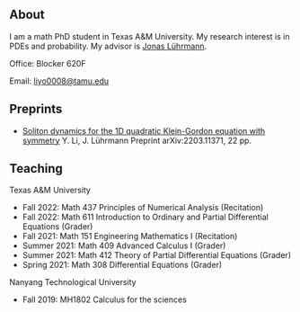 ## About

I am a math PhD student in Texas A&M University. My research interest is in PDEs and probability. My advisor is [Jonas Lührmann](https://www.math.tamu.edu/~luhrmann/).

Office: Blocker 620F

Email: liyo0008@tamu.edu

## Preprints
- [Soliton dynamics for the 1D quadratic Klein-Gordon equation with symmetry](https://arxiv.org/abs/2203.11371)
Y. Li, J. Lührmann
Preprint arXiv:2203.11371, 22 pp.

## Teaching
Texas A&M University
- Fall 2022: Math 437 Principles of Numerical Analysis (Recitation)
- Fall 2022: Math 611 Introduction to Ordinary and Partial Differential Equations (Grader)
- Fall 2021: Math 151 Engineering Mathematics I (Recitation)
- Summer 2021: Math 409 Advanced Calculus I (Grader)
- Summer 2021: Math 412 Theory of Partial Differential Equations (Grader)
- Spring 2021: Math 308 Differential Equations (Grader)

Nanyang Technological University 
- Fall 2019: MH1802 Calculus for the sciences
